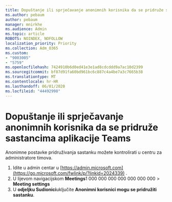 ```yaml
---
title: Dopuštanje ili sprječavanje anonimnih korisnika da se pridruže sastancima aplikacije Teams
ms.author: pebaum
author: pebaum
manager: mnirkhe
ms.audience: Admin
ms.topic: article
ROBOTS: NOINDEX, NOFOLLOW
localization_priority: Priority
ms.collection: Adm_O365
ms.custom:
- "9003005"
- "5759"
ms.openlocfilehash: 7424910b6d0ed41e3e1ad8cdcddd9a7ac10d2399
ms.sourcegitcommit: bf87d91fa60bd961bc6c887c4a4be7a3c7665b38
ms.translationtype: MT
ms.contentlocale: hr-HR
ms.lasthandoff: 06/01/2020
ms.locfileid: "44492998"
---
```

# <a name="allow-or-prevent-anonymous-users-from-joining-teams-meetings"></a>Dopuštanje ili sprječavanje anonimnih korisnika da se pridruže sastancima aplikacije Teams

Anonimne postavke pridruživanja sastanku možete kontrolirati u centru za administratore timova.

1.  Idite u admin centar u [https://admin.microsoft.com](https://go.microsoft.com/fwlink/p/?linkid=2024339) .
2.  U lijevom navigacijskom **Meetings**1 000 000 000 000 000 000 000   >   **Meeting settings**
3.  U **odjeljku Sudionici**uključite **Anonimni korisnici mogu se pridružiti sastanku**.